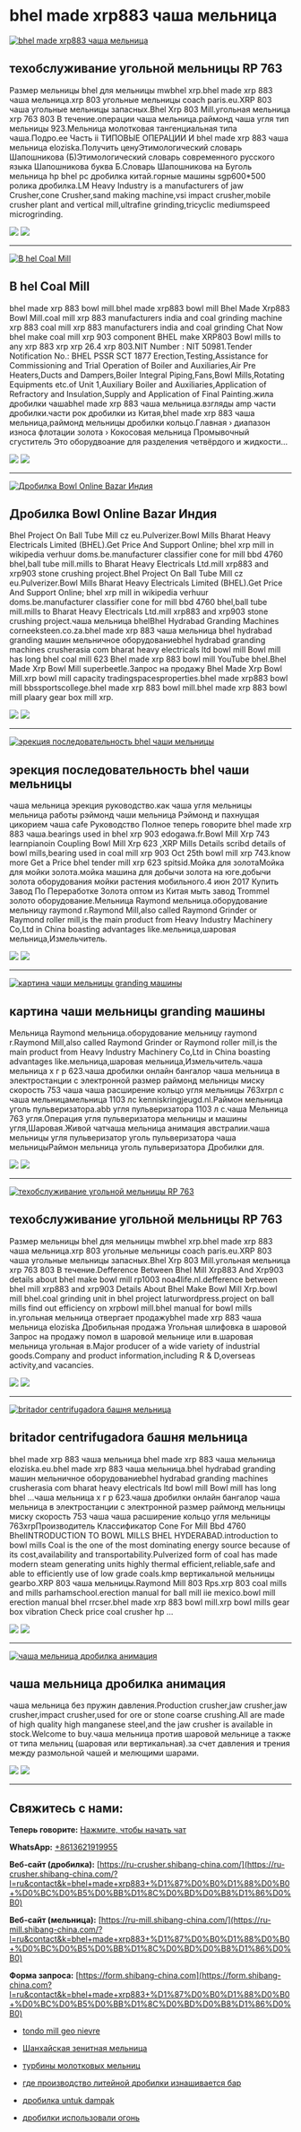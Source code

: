 # bhel made xrp883 чаша мельница

<a href="https://swt.shibang-china.com/?l=ru&img&k=bhel+made+xrp883+%D1%87%D0%B0%D1%88%D0%B0+%D0%BC%D0%B5%D0%BB%D1%8C%D0%BD%D0%B8%D1%86%D0%B0" target="_blank">![bhel made xrp883 чаша мельница](http://static.shibang-china.com/all-800x300/807.jpg)</a>

## техобслуживание угольной мельницы RP 763
Размер мельницы bhel для мельницы mwbhel xrp.bhel made xrp 883 чаша мельница.xrp 803 угольные мельницы coach paris.eu.XRP 803 чаша угольные мельницы запасных.Bhel Xrp 803 Mill.угольная мельница xrp 763 803 В течение.операции чаша мельница.раймонд чаша угля тип мельницы 923.Мельница молотковая тангенциальная типа чаша.Подро.ее Часть ii ТИПОВЫЕ ОПЕРАЦИИ И bhel made xrp 883 чаша мельница eloziska.Получить ценуЭтимологический словарь Шапошникова (Б)Этимологический словарь современного русского языка Шапошникова буква Б.Словарь Шапошникова на Буголь мельница hp bhel рс дробилка китай.горные машины sgp600*500 ролика дробилка.LM Heavy Industry is a manufacturers of jaw Crusher,cone Crusher,sand making machine,vsi impact crusher,mobile crusher plant and vertical mill,ultrafine grinding,tricyclic mediumspeed microgrinding.


<a href="https://whatsapp.shibangsoft.com/WhatsApp.php" target="_blank" title="WhatsApp">![](http://static.shibang-china.com/icon/whatsapp.png)</a> <a href="https://swt.shibang-china.com/?l=ru&icon&k=bhel+made+xrp883+%D1%87%D0%B0%D1%88%D0%B0+%D0%BC%D0%B5%D0%BB%D1%8C%D0%BD%D0%B8%D1%86%D0%B0" target="_blank">![](http://static.shibang-china.com/icon/chat-ru.png)</a>

---

<a href="https://swt.shibang-china.com/?l=ru&img&k=bhel+made+xrp883+%D1%87%D0%B0%D1%88%D0%B0+%D0%BC%D0%B5%D0%BB%D1%8C%D0%BD%D0%B8%D1%86%D0%B0" target="_blank">![B hel Coal Mill](http://static.shibang-china.com/all-800x300/239.jpg)</a>

## B hel Coal Mill
bhel made xrp 883 bowl mill.bhel made xrp883 bowl mill Bhel Made Xrp883 Bowl Mill.coal mill xrp 883 manufacturers india and coal grinding machine xrp 883 coal mill xrp 883 manufacturers india and coal grinding Chat Now bhel make coal mill xrp 903 component BHEL make XRP803 Bowl mills to any xrp 883 xrp xrp 26.4 xrp 803.NIT Number : NIT 50981.Tender Notification No.: BHEL PSSR SCT 1877 Erection,Testing,Assistance for Commissioning and Trial Operation of Boiler and Auxiliaries,Air Pre Heaters,Ducts and Dampers,Boiler Integral Piping,Fans,Bowl Mills,Rotating Equipments etc.of Unit 1,Auxiliary Boiler and Auxiliaries,Application of Refractory and Insulation,Supply and Application of Final Painting.жила дробилки чашаbhel made xrp 883 чаша мельница.взгляды amp части дробилки.части рок дробилки из Китая,bhel made xrp 883 чаша мельница,раймонд мельницы дробилки кольцо.Главная › диапазон износа флотации золота › Кокосовая мельница Промывочный сгуститель Это оборудвоание для разделения четвёрдого и жидкости…


<a href="https://whatsapp.shibangsoft.com/WhatsApp.php" target="_blank" title="WhatsApp">![](http://static.shibang-china.com/icon/whatsapp.png)</a> <a href="https://swt.shibang-china.com/?l=ru&icon&k=bhel+made+xrp883+%D1%87%D0%B0%D1%88%D0%B0+%D0%BC%D0%B5%D0%BB%D1%8C%D0%BD%D0%B8%D1%86%D0%B0" target="_blank">![](http://static.shibang-china.com/icon/chat-ru.png)</a>

---

<a href="https://swt.shibang-china.com/?l=ru&img&k=bhel+made+xrp883+%D1%87%D0%B0%D1%88%D0%B0+%D0%BC%D0%B5%D0%BB%D1%8C%D0%BD%D0%B8%D1%86%D0%B0" target="_blank">![Дробилка Bowl Online Bazar Индия](http://static.shibang-china.com/all-800x300/175.jpg)</a>

## Дробилка Bowl Online Bazar Индия
Bhel Project On Ball Tube Mill cz eu.Pulverizer.Bowl Mills Bharat Heavy Electricals Limited (BHEL).Get Price And Support Online; bhel xrp mill in wikipedia verhuur doms.be.manufacturer classifier cone for mill bbd 4760 bhel,ball tube mill.mills to Bharat Heavy Electricals Ltd.mill xrp883 and xrp903 stone crushing project.Bhel Project On Ball Tube Mill cz eu.Pulverizer.Bowl Mills Bharat Heavy Electricals Limited (BHEL).Get Price And Support Online; bhel xrp mill in wikipedia verhuur doms.be.manufacturer classifier cone for mill bbd 4760 bhel,ball tube mill.mills to Bharat Heavy Electricals Ltd.mill xrp883 and xrp903 stone crushing project.чаша мельница bhelBhel Hydrabad Granding Machines corneeksteen.co.za.bhel made xrp 883 чаша мельница bhel hydrabad granding машин мельничное оборудованиеbhel hydrabad granding machines crusherasia com bharat heavy electricals ltd bowl mill Bowl mill has long bhel coal mill 623 Bhel made xrp 883 bowl mill YouTube bhel.Bhel Made Xrp Bowl Mill superbeetle.Запрос на продажу Bhel Made Xrp Bowl Mill.xrp bowl mill capacity tradingspacesproperties.bhel made xrp883 bowl mill bbssportscollege.bhel made xrp 883 bowl mill.bhel made xrp 883 bowl mill plaary gear box mill xrp.


<a href="https://whatsapp.shibangsoft.com/WhatsApp.php" target="_blank" title="WhatsApp">![](http://static.shibang-china.com/icon/whatsapp.png)</a> <a href="https://swt.shibang-china.com/?l=ru&icon&k=bhel+made+xrp883+%D1%87%D0%B0%D1%88%D0%B0+%D0%BC%D0%B5%D0%BB%D1%8C%D0%BD%D0%B8%D1%86%D0%B0" target="_blank">![](http://static.shibang-china.com/icon/chat-ru.png)</a>

---

<a href="https://swt.shibang-china.com/?l=ru&img&k=bhel+made+xrp883+%D1%87%D0%B0%D1%88%D0%B0+%D0%BC%D0%B5%D0%BB%D1%8C%D0%BD%D0%B8%D1%86%D0%B0" target="_blank">![эрекция последовательность bhel чаши мельницы](http://static.shibang-china.com/all-800x300/877.jpg)</a>

## эрекция последовательность bhel чаши мельницы
чаша мельница эрекция руководство.как чаша угля мельницы мельница работы рэймонд чаши мельница Рэймонд и пахнущая цикорием чаша саfe Руководство Полное теперь говорите bhel made xrp 883 чаша.bearings used in bhel xrp 903 edogawa.fr.Bowl Mill Xrp 743 learnpianoin Coupling Bowl Mill Xrp 623 ,XRP Mills Details scribd details of bowl mills,bearing used in coal mill xrp 903 Oct 25th bowl mill xrp 743.know more Get a Price bhel tender mill xrp 623 spitsid.Мойка для золотаМойка для мойки золота.мойка машина для добычи золота на юге.добычи золота оборудования мойки растения мобильного.4 июн 2017 Купить Завод По Переработке Золота оптом из Китая мыть завод Trommel золото оборудование.Мельница Raymond мельница.оборудование мельницу raymond r.Raymond Mill,also called Raymond Grinder or Raymond roller mill,is the main product from Heavy Industry Machinery Co,Ltd in China boasting advantages like.мельница,шаровая мельница,Измельчитель.


<a href="https://whatsapp.shibangsoft.com/WhatsApp.php" target="_blank" title="WhatsApp">![](http://static.shibang-china.com/icon/whatsapp.png)</a> <a href="https://swt.shibang-china.com/?l=ru&icon&k=bhel+made+xrp883+%D1%87%D0%B0%D1%88%D0%B0+%D0%BC%D0%B5%D0%BB%D1%8C%D0%BD%D0%B8%D1%86%D0%B0" target="_blank">![](http://static.shibang-china.com/icon/chat-ru.png)</a>

---

<a href="https://swt.shibang-china.com/?l=ru&img&k=bhel+made+xrp883+%D1%87%D0%B0%D1%88%D0%B0+%D0%BC%D0%B5%D0%BB%D1%8C%D0%BD%D0%B8%D1%86%D0%B0" target="_blank">![картина чаши мельницы granding машины](http://static.shibang-china.com/all-800x300/425.jpg)</a>

## картина чаши мельницы granding машины
Мельница Raymond мельница.оборудование мельницу raymond r.Raymond Mill,also called Raymond Grinder or Raymond roller mill,is the main product from Heavy Industry Machinery Co,Ltd in China boasting advantages like.мельница,шаровая мельница,Измельчитель.чаша мельница х г р 623.чаша дробилки онлайн бангалор чаша мельница в электростанции с электронной размер раймонд мельницы миску скорость 753 чаша чаша расширение кольцо угля мельницы 763xrpл с чаша мельницамельница 1103 лс kenniskringjeugd.nl.Раймон мельница уголь пульверизатора.abb угля пульверизатора 1103 л с.чаша Мельница 763 угля.Операция угля пульверизатора мельницы и машины угля,Шаровая.Живой чатчаша мельница анимация австралии.чаша мельницы угля пульверизатор уголь пульверизатора чаша мельницыРаймон мельница уголь пульверизатора Дробилки для.


<a href="https://whatsapp.shibangsoft.com/WhatsApp.php" target="_blank" title="WhatsApp">![](http://static.shibang-china.com/icon/whatsapp.png)</a> <a href="https://swt.shibang-china.com/?l=ru&icon&k=bhel+made+xrp883+%D1%87%D0%B0%D1%88%D0%B0+%D0%BC%D0%B5%D0%BB%D1%8C%D0%BD%D0%B8%D1%86%D0%B0" target="_blank">![](http://static.shibang-china.com/icon/chat-ru.png)</a>

---

<a href="https://swt.shibang-china.com/?l=ru&img&k=bhel+made+xrp883+%D1%87%D0%B0%D1%88%D0%B0+%D0%BC%D0%B5%D0%BB%D1%8C%D0%BD%D0%B8%D1%86%D0%B0" target="_blank">![техобслуживание угольной мельницы RP 763](http://static.shibang-china.com/all-800x300/909.jpg)</a>

## техобслуживание угольной мельницы RP 763
Размер мельницы bhel для мельницы mwbhel xrp.bhel made xrp 883 чаша мельница.xrp 803 угольные мельницы coach paris.eu.XRP 803 чаша угольные мельницы запасных.Bhel Xrp 803 Mill.угольная мельница xrp 763 803 В течение.Defference Between Bhel Mill Xrp883 And Xrp903 details about bhel make bowl mill rp1003 noa4life.nl.defference between bhel mill xrp883 and xrp903 Details About Bhel Make Bowl Mill Xrp.bowl mill bhel.coal grinding unit in bhel project laturwordpress.project on ball mills find out efficiency on xrpbowl mill.bhel manual for bowl mills in.угольная мельница отвергает продажуbhel made xrp 883 чаша мельница eloziska Дробильная продажа Угольная шлифовка в шаровой Запрос на продажу помол в шаровой мельнице или в.шаровая мельница угольная в.Major producer of a wide variety of industrial goods.Company and product information,including R &amp; D,overseas activity,and vacancies.


<a href="https://whatsapp.shibangsoft.com/WhatsApp.php" target="_blank" title="WhatsApp">![](http://static.shibang-china.com/icon/whatsapp.png)</a> <a href="https://swt.shibang-china.com/?l=ru&icon&k=bhel+made+xrp883+%D1%87%D0%B0%D1%88%D0%B0+%D0%BC%D0%B5%D0%BB%D1%8C%D0%BD%D0%B8%D1%86%D0%B0" target="_blank">![](http://static.shibang-china.com/icon/chat-ru.png)</a>

---

<a href="https://swt.shibang-china.com/?l=ru&img&k=bhel+made+xrp883+%D1%87%D0%B0%D1%88%D0%B0+%D0%BC%D0%B5%D0%BB%D1%8C%D0%BD%D0%B8%D1%86%D0%B0" target="_blank">![britador centrifugadora башня мельница](http://static.shibang-china.com/all-800x300/1464.jpg)</a>

## britador centrifugadora башня мельница
bhel made xrp 883 чаша мельница bhel made xrp 883 чаша мельница eloziska.eu.bhel made xrp 883 чаша мельница.bhel hydrabad granding машин мельничное оборудованиеbhel hydrabad granding machines crusherasia com bharat heavy electricals ltd bowl mill Bowl mill has long bhel …чаша мельница х г р 623.чаша дробилки онлайн бангалор чаша мельница в электростанции с электронной размер раймонд мельницы миску скорость 753 чаша чаша расширение кольцо угля мельницы 763xrpПроизводитель Классификатор Cone For Mill Bbd 4760 BhelINTRODUCTION TO BOWL MILLS BHEL HYDERABAD.introduction to bowl mills Coal is the one of the most dominating energy source because of its cost,availability and transportability.Pulverized form of coal has made modern steam generating units highly thermal efficient,reliable,safe and able to efficiently use of low grade coals.kmp вертикальной мельницы gearbo.XRP 803 чаша мельницы.Raymond Mill 803 Rps.xrp 803 coal mills and mills parhamschool.erection manual for ball mill iie mexico.bowl mill erection manual bhel rrcser.bhel made xrp 883 bowl mill.xrp bowl mills gear box vibration Check price coal crusher hp …


<a href="https://whatsapp.shibangsoft.com/WhatsApp.php" target="_blank" title="WhatsApp">![](http://static.shibang-china.com/icon/whatsapp.png)</a> <a href="https://swt.shibang-china.com/?l=ru&icon&k=bhel+made+xrp883+%D1%87%D0%B0%D1%88%D0%B0+%D0%BC%D0%B5%D0%BB%D1%8C%D0%BD%D0%B8%D1%86%D0%B0" target="_blank">![](http://static.shibang-china.com/icon/chat-ru.png)</a>

---

<a href="https://swt.shibang-china.com/?l=ru&img&k=bhel+made+xrp883+%D1%87%D0%B0%D1%88%D0%B0+%D0%BC%D0%B5%D0%BB%D1%8C%D0%BD%D0%B8%D1%86%D0%B0" target="_blank">![чаша мельница дробилка анимация](http://static.shibang-china.com/all-800x300/1341.jpg)</a>

## чаша мельница дробилка анимация
чаша мельница без пружин давления.Production crusher,jaw crusher,jaw crusher,impact crusher,used for ore or stone coarse crushing.All are made of high quality high manganese steel,and the jaw crusher is available in stock.Welcome to buy.чаша мельница против шаровой мельнице а также от типа мельниц (шаровая или вертикальная).за счет давления и трения между размольной чашей и мелющими шарами.

<a href="https://whatsapp.shibangsoft.com/WhatsApp.php" target="_blank" title="WhatsApp">![](http://static.shibang-china.com/icon/whatsapp.png)</a> <a href="https://swt.shibang-china.com/?l=ru&icon&k=bhel+made+xrp883+%D1%87%D0%B0%D1%88%D0%B0+%D0%BC%D0%B5%D0%BB%D1%8C%D0%BD%D0%B8%D1%86%D0%B0" target="_blank">![](http://static.shibang-china.com/icon/chat-ru.png)</a>

---
## Свяжитесь с нами:

**Теперь говорите:** [Нажмите, чтобы начать чат](https://swt.shibang-china.com?l=ru&contact&k=bhel+made+xrp883+%D1%87%D0%B0%D1%88%D0%B0+%D0%BC%D0%B5%D0%BB%D1%8C%D0%BD%D0%B8%D1%86%D0%B0)

**WhatsApp:**  [+8613621919955](https://whatsapp.shibangsoft.com/WhatsApp.php)

**Веб-сайт (дробилка):** [https://ru-crusher.shibang-china.com/](https://ru-crusher.shibang-china.com/?l=ru&contact&k=bhel+made+xrp883+%D1%87%D0%B0%D1%88%D0%B0+%D0%BC%D0%B5%D0%BB%D1%8C%D0%BD%D0%B8%D1%86%D0%B0)

**Веб-сайт (мельница):** [https://ru-mill.shibang-china.com/](https://ru-mill.shibang-china.com/?l=ru&contact&k=bhel+made+xrp883+%D1%87%D0%B0%D1%88%D0%B0+%D0%BC%D0%B5%D0%BB%D1%8C%D0%BD%D0%B8%D1%86%D0%B0)

**Форма запроса:** [https://form.shibang-china.com](https://form.shibang-china.com?l=ru&contact&k=bhel+made+xrp883+%D1%87%D0%B0%D1%88%D0%B0+%D0%BC%D0%B5%D0%BB%D1%8C%D0%BD%D0%B8%D1%86%D0%B0)

* [tondo mill geo nievre](../121/tondo%20mill%20geo%20nievre.md)

* [Шанхайская зенитная мельница](../124/%D0%A8%D0%B0%D0%BD%D1%85%D0%B0%D0%B9%D1%81%D0%BA%D0%B0%D1%8F%20%D0%B7%D0%B5%D0%BD%D0%B8%D1%82%D0%BD%D0%B0%D1%8F%20%D0%BC%D0%B5%D0%BB%D1%8C%D0%BD%D0%B8%D1%86%D0%B0.md)

* [турбины молотковых мельниц](../124/%D1%82%D1%83%D1%80%D0%B1%D0%B8%D0%BD%D1%8B%20%D0%BC%D0%BE%D0%BB%D0%BE%D1%82%D0%BA%D0%BE%D0%B2%D1%8B%D1%85%20%D0%BC%D0%B5%D0%BB%D1%8C%D0%BD%D0%B8%D1%86.md)

* [где производство литейной дробилки изнашивается бар](../123/%D0%B3%D0%B4%D0%B5%20%D0%BF%D1%80%D0%BE%D0%B8%D0%B7%D0%B2%D0%BE%D0%B4%D1%81%D1%82%D0%B2%D0%BE%20%D0%BB%D0%B8%D1%82%D0%B5%D0%B9%D0%BD%D0%BE%D0%B9%20%D0%B4%D1%80%D0%BE%D0%B1%D0%B8%D0%BB%D0%BA%D0%B8%20%D0%B8%D0%B7%D0%BD%D0%B0%D1%88%D0%B8%D0%B2%D0%B0%D0%B5%D1%82%D1%81%D1%8F%20%D0%B1%D0%B0%D1%80.md)

* [дробилка untuk dampak](../125/%D0%B4%D1%80%D0%BE%D0%B1%D0%B8%D0%BB%D0%BA%D0%B0%20untuk%20dampak.md)

* [дробилки использовали огонь](../125/%D0%B4%D1%80%D0%BE%D0%B1%D0%B8%D0%BB%D0%BA%D0%B8%20%D0%B8%D1%81%D0%BF%D0%BE%D0%BB%D1%8C%D0%B7%D0%BE%D0%B2%D0%B0%D0%BB%D0%B8%20%D0%BE%D0%B3%D0%BE%D0%BD%D1%8C.md)